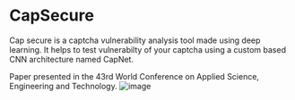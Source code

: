 # CapSecure
 Cap secure is a captcha vulnerability analysis tool made using deep learning. It helps to test vulnerabilty of your captcha using a custom 
 based CNN architecture named CapNet.

Paper presented in the 43rd World Conference on Applied Science, Engineering and Technology.
![image](https://user-images.githubusercontent.com/95328038/214296977-590aeba3-bba0-4a6c-91e8-6dd6273eb803.png)

